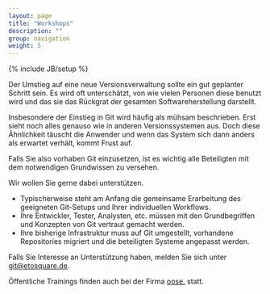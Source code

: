 ```yaml
---
layout: page
title: "Workshops"
description: ""
group: navigation
weight: 5
---
```

{% include JB/setup %}

Der Umstieg auf eine neue Versionsverwaltung sollte ein gut geplanter Schritt sein.
Es wird oft unterschätzt, von wie vielen Personen diese benutzt wird und das sie das 
Rückgrat der gesamten Softwareherstellung darstellt.

Insbesondere der Einstieg in Git wird häufig als mühsam beschrieben.
Erst sieht noch alles genauso wie in anderen Versionssystemen aus. 
Doch diese Ähnlichkeit täuscht die Anwender und wenn das System sich dann anders als 
erwartet verhält, kommt Frust auf. 

Falls Sie also vorhaben Git einzusetzen, ist es wichtig alle Beteiligten mit dem notwendigen 
Grundwissen zu versehen. 

Wir wollen Sie gerne dabei unterstützen. 
* Typischerweise steht am Anfang die gemeinsame Erarbeitung des geeigneten Git-Setups und Ihrer individuellen Workflows.
* Ihre Entwickler, Tester, Analysten, etc. müssen mit den Grundbegriffen und Konzepten von Git vertraut gemacht werden.
* Ihre bisherige Infrastruktur muss auf Git umgestellt, vorhandene Repositories migriert und die beteiligten Systeme angepasst werden.

Falls Sie Interesse an Unterstützung haben, melden Sie sich unter [git@etosquare.de](mailto:git@etosquare.de).

Öffentliche Trainings finden auch bei der Firma [oose.](http://www.oose.de/training/git-ganz-einfach/) statt.
